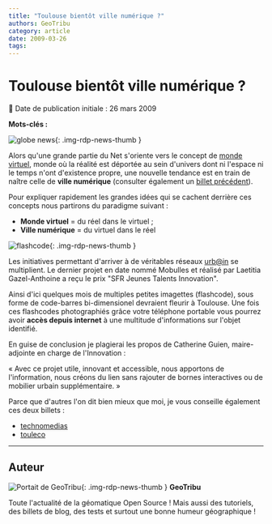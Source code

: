 ```yaml
---
title: "Toulouse bientôt ville numérique ?"
authors: GeoTribu
category: article
date: 2009-03-26
tags:
---
```


# Toulouse bientôt ville numérique ?

:calendar: Date de publication initiale : 26 mars 2009

**Mots-clés :**

![globe news](https://cdn.geotribu.fr/img/internal/icons-rdp-news/world.png){: .img-rdp-news-thumb }

Alors qu'une grande partie du Net s'oriente vers le concept de [monde virtuel](https://fr.wikipedia.org/wiki/Monde_virtuel), monde où la réalité est déportée au sein d'univers dont ni l'espace ni le temps n'ont d'existence propre, une nouvelle tendance est en train de naître celle de **ville numérique** (consulter également un [billet précédent](http://geotribu.net/node/95)).

Pour expliquer rapidement les grandes idées qui se cachent derrière ces concepts nous partirons du paradigme suivant :

* **Monde virtuel** = du réel dans le virtuel ;
* **Ville numérique** = du virtuel dans le réel

![flashcode](https://cdn.geotribu.fr/img/logos-icones/divers/flashcode.jpg){: .img-rdp-news-thumb }

Les initiatives permettant d'arriver à de véritables réseaux [urb@in](mailto:urb@in) se multiplient. Le dernier projet en date nommé Mobulles et réalisé par Laetitia Gazel-Anthoine a reçu le prix "SFR Jeunes Talents Innovation".

Ainsi d'ici quelques mois de multiples petites imagettes (flashcode), sous forme de code-barres bi-dimensionel devraient fleurir à Toulouse. Une fois ces flashcodes photographiés grâce votre téléphone portable vous pourrez avoir **accès depuis internet** à une multitude d'informations sur l'objet identifié.

En guise de conclusion je plagierai les propos de Catherine Guien, maire-adjointe en charge de l'Innovation :

« Avec ce projet utile, innovant et accessible, nous apportons de l'information, nous créons du lien sans rajouter de bornes interactives ou de mobilier urbain supplémentaire. »

Parce que d'autres l'on dit bien mieux que moi, je vous conseille également ces deux billets :

* [technomedias](http://technomedias.blogspot.com/2009/03/toulouse-decode-avec-mobulles.html)  
* [touleco](http://www.touleco.fr/innovations-Toulouse-choisit-le-1239.html)

----

## Auteur

![Portait de GeoTribu](https://cdn.geotribu.fr/img/internal/charte/geotribu\_logo\_64x64.png){: .img-rdp-news-thumb }
**GeoTribu**

Toute l'actualité de la géomatique Open Source ! Mais aussi des tutoriels, des billets de blog, des tests et surtout une bonne humeur géographique !
